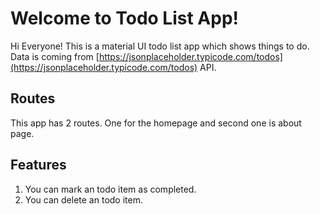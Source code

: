 # Welcome to Todo List App!

Hi Everyone!
This is a material UI todo list app which shows things to do.
 Data is coming from [https://jsonplaceholder.typicode.com/todos](https://jsonplaceholder.typicode.com/todos) API.


## Routes

This app has 2 routes. One for the homepage and second one is about page.

## Features



 1. You can mark an todo item as completed.
 2. You can delete an todo item.
